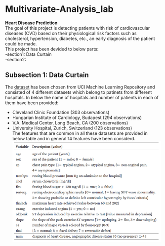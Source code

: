 # Multivariate-Analysis_lab
**Heart Disease Prediction**<br>
The goal of this project is detecting patients with risk of cardiovascular diseases (CVD) based on their physiological risk
factors such as cholesterol, hypertension, diabetes, etc., an early diagnosis of the patient could
be made.<br>
This project has been devided to below parts:<br>
-section1: Data Curtain<br>
-section2: <br>
## Subsection 1: Data Curtain
The [dataset](https://www.kaggle.com/datasets/redwankarimsony/heart-disease-data) has been chosen from UCI Machine Learning Repository and consisted of 4 different datasets which belong to patinets from different hospitals. In below the name of hospitals and number of patients in each of them have been provided:<br>
- Cleveland Clinic Foundation (303 observations)
- Hungarian Institute of Cardiology, Budapest (294 observations)
- V.A. Medical Center, Long Beach, CA (200 observations)
- University Hospital, Zurich, Switzerland (123 observations)<br>
The features that are common in all these datasets are provided in below table and in general 14 features have been considerd.<br>
![Comm Features](Images/Features_table.png)<br>
